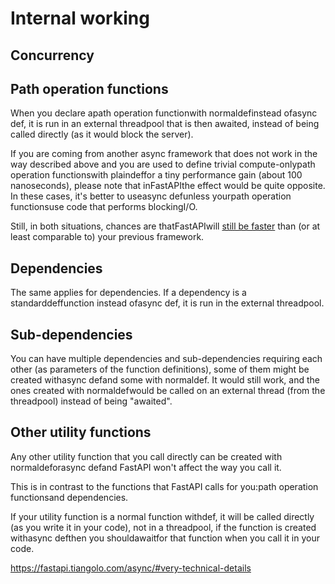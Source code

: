 # Internal working

## Concurrency

## Path operation functions

When you declare apath operation functionwith normaldefinstead ofasync def, it is run in an external threadpool that is then awaited, instead of being called directly (as it would block the server).

If you are coming from another async framework that does not work in the way described above and you are used to define trivial compute-onlypath operation functionswith plaindeffor a tiny performance gain (about 100 nanoseconds), please note that inFastAPIthe effect would be quite opposite. In these cases, it's better to useasync defunless yourpath operation functionsuse code that performs blockingI/O.

Still, in both situations, chances are thatFastAPIwill [still be faster](https://fastapi.tiangolo.com/#performance) than (or at least comparable to) your previous framework.

## Dependencies

The same applies for dependencies. If a dependency is a standarddeffunction instead ofasync def, it is run in the external threadpool.

## Sub-dependencies

You can have multiple dependencies and sub-dependencies requiring each other (as parameters of the function definitions), some of them might be created withasync defand some with normaldef. It would still work, and the ones created with normaldefwould be called on an external thread (from the threadpool) instead of being "awaited".

## Other utility functions

Any other utility function that you call directly can be created with normaldeforasync defand FastAPI won't affect the way you call it.

This is in contrast to the functions that FastAPI calls for you:path operation functionsand dependencies.

If your utility function is a normal function withdef, it will be called directly (as you write it in your code), not in a threadpool, if the function is created withasync defthen you shouldawaitfor that function when you call it in your code.

<https://fastapi.tiangolo.com/async/#very-technical-details>
